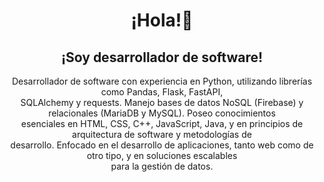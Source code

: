 <div align="center">

# ¡Hola!👋  
## ¡Soy desarrollador de software!

Desarrollador de software con experiencia en Python, utilizando librerías como Pandas, Flask, FastAPI,  
SQLAlchemy y requests. Manejo bases de datos NoSQL (Firebase) y relacionales (MariaDB y MySQL). Poseo conocimientos  
esenciales en HTML, CSS, C++, JavaScript, Java, y en principios de arquitectura de software y metodologías de  
desarrollo. Enfocado en el desarrollo de aplicaciones, tanto web como de otro tipo, y en soluciones escalables  
para la gestión de datos.

</div>
